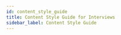 ```yaml
---
id: content_style_guide
title: Content Style Guide for Interviews
sidebar_label: Content Style Guide
---
```


